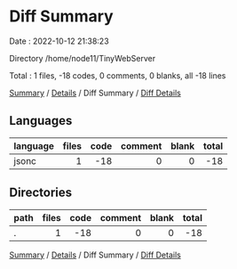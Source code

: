 # Diff Summary

Date : 2022-10-12 21:38:23

Directory /home/node11/TinyWebServer

Total : 1 files,  -18 codes, 0 comments, 0 blanks, all -18 lines

[Summary](results.md) / [Details](details.md) / Diff Summary / [Diff Details](diff-details.md)

## Languages
| language | files | code | comment | blank | total |
| :--- | ---: | ---: | ---: | ---: | ---: |
| jsonc | 1 | -18 | 0 | 0 | -18 |

## Directories
| path | files | code | comment | blank | total |
| :--- | ---: | ---: | ---: | ---: | ---: |
| . | 1 | -18 | 0 | 0 | -18 |

[Summary](results.md) / [Details](details.md) / Diff Summary / [Diff Details](diff-details.md)